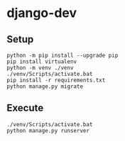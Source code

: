 # django-dev

## Setup
```
python -m pip install --upgrade pip
pip install virtualenv
python -m venv ./venv
./venv/Scripts/activate.bat
pip install -r requirements.txt
python manage.py migrate
```

## Execute
```
./venv/Scripts/activate.bat
python manage.py runserver
```